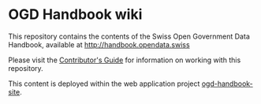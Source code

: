 # OGD Handbook wiki

This repository contains the contents of the Swiss Open Government Data Handbook, available at http://handbook.opendata.swiss

Please visit the [Contributor's Guide](pages/contribute.en.md) for information on working with this repository.

This content is deployed within the web application project [ogd-handbook-site](https://github.com/opendata-swiss/ogd-handbook-site).
